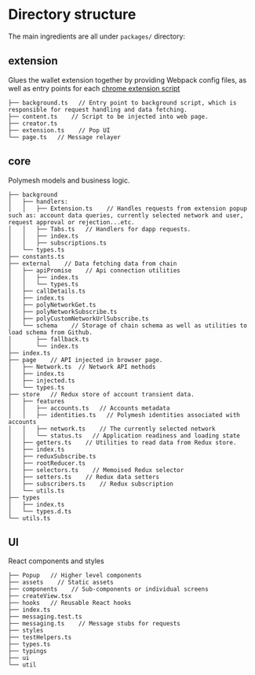 # Directory structure

The main ingredients are all under `packages/` directory:

## extension

Glues the wallet extension together by providing Webpack config files, as well as
entry points for each [chrome extension script](https://developer.chrome.com/docs/extensions/mv2/getstarted/)

```
├── background.ts   // Entry point to background script, which is responsible for request handling and data fetching.
├── content.ts    // Script to be injected into web page.
├── creator.ts
├── extension.ts    // Pop UI
└── page.ts   // Message relayer
```

## core

Polymesh models and business logic.

```
├── background
│   ├── handlers:
│   │   ├── Extension.ts    // Handles requests from extension popup such as: account data queries, currently selected network and user, request approval or rejection...etc.
│   │   ├── Tabs.ts   // Handlers for dapp requests.
│   │   ├── index.ts
│   │   ├── subscriptions.ts
│   └── types.ts
├── constants.ts
├── external    // Data fetching data from chain
│   ├── apiPromise    // Api connection utilities
│   │   ├── index.ts
│   │   └── types.ts
│   ├── callDetails.ts
│   ├── index.ts
│   ├── polyNetworkGet.ts
│   ├── polyNetworkSubscribe.ts
│   ├── polyCustomNetworkUrlSubscribe.ts
│   └── schema    // Storage of chain schema as well as utilities to load schema from Github.
│       ├── fallback.ts
│       └── index.ts
├── index.ts
├── page    // API injected in browser page.
│   ├── Network.ts  // Network API methods
│   ├── index.ts
│   ├── injected.ts
│   └── types.ts
├── store   // Redux store of account transient data.
│   ├── features
│   │   ├── accounts.ts   // Accounts metadata
│   │   ├── identities.ts   // Polymesh identities associated with accounts
│   │   ├── network.ts    // The currently selected network
│   │   └── status.ts   // Application readiness and loading state
│   ├── getters.ts    // Utilities to read data from Redux store.
│   ├── index.ts
│   ├── reduxSubscribe.ts
│   ├── rootReducer.ts
│   ├── selectors.ts    // Memoised Redux selector
│   ├── setters.ts    // Redux data setters
│   ├── subscribers.ts    // Redux subscription
│   └── utils.ts
├── types
│   ├── index.ts
│   └── types.d.ts
└── utils.ts
```

## UI

React components and styles

```
├── Popup   // Higher level components
├── assets    // Static assets
├── components    // Sub-components or individual screens
├── createView.tsx
├── hooks   // Reusable React hooks
├── index.ts
├── messaging.test.ts
├── messaging.ts    // Message stubs for requests
├── styles
├── testHelpers.ts
├── types.ts
├── typings
├── ui
└── util
```
